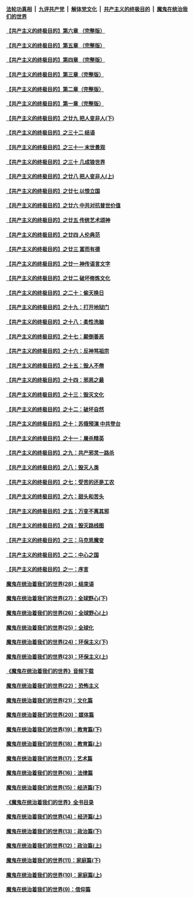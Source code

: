 ####  [法轮功真相](../../../../basic/blob/master/README.md?t=04050901) &nbsp;|&nbsp; [九评共产党](../../../../9ping.md/blob/master/README.md?t=04050901) &nbsp;|&nbsp; [解体党文化](../../../../jtdwh.md/blob/master/README.md?t=04050901)  &nbsp;|&nbsp; [共产主义的终极目的](../../../../gczydzjmd.md/blob/master/README.md?t=04050901) &nbsp;|&nbsp; [魔鬼在统治我们的世界](../../../../mgztzwmdsj.md/blob/master/README.md?t=04050901) 

#### [【共产主义的终极目的】第六章 （完整版）](../pages/nsc422/n11428913.md?t=04050901) 

#### [【共产主义的终极目的】第五章 （完整版）](../pages/nsc422/n11428912.md?t=04050901) 

#### [【共产主义的终极目的】第四章 （完整版）](../pages/nsc422/n11428907.md?t=04050901) 

#### [【共产主义的终极目的】第三章（完整版）](../pages/nsc422/n11428848.md?t=04050901) 

#### [【共产主义的终极目的】第二章（完整版）](../pages/nsc422/n11428831.md?t=04050901) 

#### [【共产主义的终极目的】第一章（完整版）](../pages/nsc422/n11417651.md?t=04050901) 

#### [【共产主义的终极目的】之廿九 把人变非人(下)](../pages/nsc422/n11344140.md?t=04050901) 

#### [【共产主义的终极目的】之三十二 结语](../pages/nsc422/n11360535.md?t=04050901) 

#### [【共产主义的终极目的】之三十一 末世景观](../pages/nsc422/n11351129.md?t=04050901) 

#### [【共产主义的终极目的】之三十 几成狼世界](../pages/nsc422/n11348280.md?t=04050901) 

#### [【共产主义的终极目的】之廿八 把人变非人(上)](../pages/nsc422/n11340492.md?t=04050901) 

#### [【共产主义的终极目的】之廿七 以恨立国](../pages/nsc422/n11336944.md?t=04050901) 

#### [【共产主义的终极目的】之廿六 中共对抗普世价值](../pages/nsc422/n11324785.md?t=04050901) 

#### [【共产主义的终极目的】之廿五 传统艺术颂神](../pages/nsc422/n11296396.md?t=04050901) 

#### [【共产主义的终极目的】之廿四 人伦典范](../pages/nsc422/n11296397.md?t=04050901) 

#### [【共产主义的终极目的】之廿三 富而有德](../pages/nsc422/n11283598.md?t=04050901) 

#### [【共产主义的终极目的】之廿一 神传语言文字](../pages/nsc422/n11263265.md?t=04050901) 

#### [【共产主义的终极目的】之廿二 破坏修炼文化](../pages/nsc422/n11245728.md?t=04050901) 

#### [【共产主义的终极目的】之二十：偷天换日](../pages/nsc422/n11238846.md?t=04050901) 

#### [【共产主义的终极目的】之十九：打开地狱门](../pages/nsc422/n11206376.md?t=04050901) 

#### [【共产主义的终极目的】之十八：柔性洗脑](../pages/nsc422/n11199994.md?t=04050901) 

#### [【共产主义的终极目的】之十七：颠倒善恶](../pages/nsc422/n11179782.md?t=04050901) 

#### [【共产主义的终极目的】之十六：反神骂祖宗](../pages/nsc422/n11166798.md?t=04050901) 

#### [【共产主义的终极目的】之十五：毁人不倦](../pages/nsc422/n11166792.md?t=04050901) 

#### [【共产主义的终极目的】之十四：邪恶之最](../pages/nsc422/n11150249.md?t=04050901) 

#### [【共产主义的终极目的】之十三：毁灭文化](../pages/nsc422/n11135227.md?t=04050901) 

#### [【共产主义的终极目的】之十二：破坏自然](../pages/nsc422/n11135214.md?t=04050901) 

#### [【共产主义的终极目的】之十：苏俄预演 中共登台](../pages/nsc422/n11118424.md?t=04050901) 

#### [【共产主义的终极目的】之十一：屠杀精英](../pages/nsc422/n11118442.md?t=04050901) 

#### [【共产主义的终极目的】之九：共产邪灵一路杀](../pages/nsc422/n11114139.md?t=04050901) 

#### [【共产主义的终极目的】之八：毁灭人类](../pages/nsc422/n11108503.md?t=04050901) 

#### [【共产主义的终极目的】之七：受苦的还是工农](../pages/nsc422/n11101809.md?t=04050901) 

#### [【共产主义的终极目的】之六：甜头和苦头](../pages/nsc422/n11096971.md?t=04050901) 

#### [【共产主义的终极目的】之五：万变不离其邪](../pages/nsc422/n11091285.md?t=04050901) 

#### [【共产主义的终极目的】之四：毁灭路线图](../pages/nsc422/n11086284.md?t=04050901) 

#### [【共产主义的终极目的】之三：马克思魔变](../pages/nsc422/n11061941.md?t=04050901) 

#### [【共产主义的终极目的】之二：中心之国](../pages/nsc422/n11047728.md?t=04050901) 

#### [【共产主义的终极目的】之一：序言](../pages/nsc422/n11086077.md?t=04050901) 

#### [魔鬼在统治着我们的世界(28)：结束语](../pages/nsc422/n10936246.md?t=04050901) 

#### [魔鬼在统治着我们的世界(27)：全球野心(下)](../pages/nsc422/n10928319.md?t=04050901) 

#### [魔鬼在统治着我们的世界(26)：全球野心(上)](../pages/nsc422/n10900318.md?t=04050901) 

#### [魔鬼在统治着我们的世界(25)：全球化](../pages/nsc422/n10788205.md?t=04050901) 

#### [魔鬼在统治着我们的世界(24)：环保主义(下)](../pages/nsc422/n10695307.md?t=04050901) 

#### [魔鬼在统治着我们的世界(23)：环保主义(上)](../pages/nsc422/n10688613.md?t=04050901) 

#### [《魔鬼在统治着我们的世界》音频下载](../pages/nsc422/n10635553.md?t=04050901) 

#### [魔鬼在统治着我们的世界(22)：恐怖主义](../pages/nsc422/n10614727.md?t=04050901) 

#### [魔鬼在统治着我们的世界(21)：文化篇](../pages/nsc422/n10597706.md?t=04050901) 

#### [魔鬼在统治着我们的世界(20)：媒体篇](../pages/nsc422/n10586579.md?t=04050901) 

#### [魔鬼在统治着我们的世界(19)：教育篇(下)](../pages/nsc422/n10564808.md?t=04050901) 

#### [魔鬼在统治着我们的世界(18)：教育篇(上)](../pages/nsc422/n10526970.md?t=04050901) 

#### [魔鬼在统治着我们的世界(17)：艺术篇](../pages/nsc422/n10499093.md?t=04050901) 

#### [魔鬼在统治着我们的世界(16)：法律篇](../pages/nsc422/n10485969.md?t=04050901) 

#### [魔鬼在统治着我们的世界(15)：经济篇(下)](../pages/nsc422/n10469975.md?t=04050901) 

#### [《魔鬼在统治着我们的世界》全书目录](../pages/nsc422/n10464261.md?t=04050901) 

#### [魔鬼在统治着我们的世界(14)：经济篇(上)](../pages/nsc422/n10457370.md?t=04050901) 

#### [魔鬼在统治着我们的世界(13)：政治篇(下)](../pages/nsc422/n10448270.md?t=04050901) 

#### [魔鬼在统治着我们的世界(12)：政治篇(上)](../pages/nsc422/n10444576.md?t=04050901) 

#### [魔鬼在统治着我们的世界(11)：家庭篇(下)](../pages/nsc422/n10440961.md?t=04050901) 

#### [魔鬼在统治着我们的世界(10)：家庭篇(上)](../pages/nsc422/n10435448.md?t=04050901) 

#### [魔鬼在统治着我们的世界(9)：信仰篇](../pages/nsc422/n10432159.md?t=04050901) 

